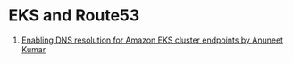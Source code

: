 <h1> EKS and Route53</h1>

1. [Enabling DNS resolution for Amazon EKS cluster endpoints by Anuneet Kumar](https://aws.amazon.com/blogs/compute/enabling-dns-resolution-for-amazon-eks-cluster-endpoints/)
